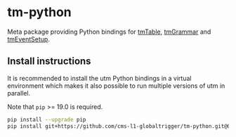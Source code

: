 # tm-python

Meta package providing Python bindings for
[tmTable](https://github.com/cms-l1-globaltrigger/tm-table),
[tmGrammar](https://github.com/cms-l1-globaltrigger/tm-grammar) and
[tmEventSetup](https://github.com/cms-l1-globaltrigger/tm-eventsetup).

## Install instructions

It is recommended to install the utm Python bindings in a virtual environment
which makes it also possible to run multiple versions of utm in parallel.

Note that `pip` >= 19.0 is required.

```bash
pip install --upgrade pip
pip install git+https://github.com/cms-l1-globaltrigger/tm-python.git@0.12.0
```
